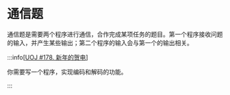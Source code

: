 # 通信题

通信题是需要两个程序进行通信，合作完成某项任务的题目。第一个程序接收问题的输入，并产生某些输出；第二个程序的输入会与第一个的输出相关。

:::info[[UOJ #178. 新年的贺电](https://uoj.ac/problem/178)]

你需要写一个程序，实现编码和解码的功能。

:::
